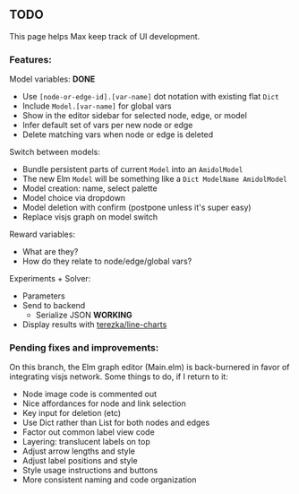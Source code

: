 ## TODO

This page helps Max keep track of UI development.

### Features:

Model variables: **DONE**
- Use `[node-or-edge-id].[var-name]` dot notation with existing flat `Dict`
- Include `Model.[var-name]` for global vars
- Show in the editor sidebar for selected node, edge, or model
- Infer default set of vars per new node or edge
- Delete matching vars when node or edge is deleted

Switch between models:
- Bundle persistent parts of current `Model` into an `AmidolModel`
- The new Elm `Model` will be something like a `Dict ModelName AmidolModel`
- Model creation: name, select palette
- Model choice via dropdown
- Model deletion with confirm (postpone unless it's super easy)
- Replace visjs graph on model switch

Reward variables:
- What are they?
- How do they relate to node/edge/global vars?

Experiments + Solver:
- Parameters
- Send to backend
    - Serialize JSON **WORKING**
- Display results with [terezka/line-charts](https://package.elm-lang.org/packages/terezka/line-charts/latest/)



### Pending fixes and improvements:

On this branch, the Elm graph editor (Main.elm) is back-burnered
in favor of integrating visjs network.
Some things to do, if I return to it: 
- Node image code is commented out
- Nice affordances for node and link selection
- Key input for deletion (etc)
- Use Dict rather than List for both nodes and edges
- Factor out common label view code
- Layering: translucent labels on top
- Adjust arrow lengths and style
- Adjust label positions and style
- Style usage instructions and buttons
- More consistent naming and code organization

